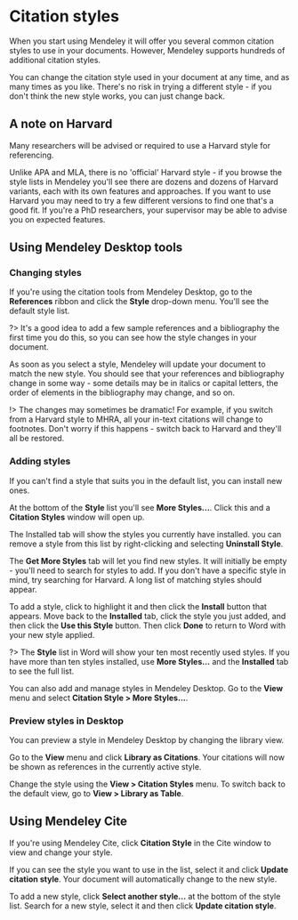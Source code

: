 # Citation styles

When you start using Mendeley it will offer you several common citation styles to use in your documents. However, Mendeley supports hundreds of additional citation styles.

You can change the citation style used in your document at any time, and as many times as you like. There's no risk in trying a different style - if you don't think the new style works, you can just change back.

## A note on Harvard

Many researchers will be advised or required to use a Harvard style for referencing.

Unlike APA and MLA, there is no 'official' Harvard style - if you browse the style lists in Mendeley you'll see there are dozens and dozens of Harvard variants, each with its own features and approaches. If you want to use Harvard you may need to try a few different versions to find one that's a good fit. If you're a PhD researchers, your supervisor may be able to advise you on expected features.

## Using Mendeley Desktop tools

### Changing styles

If you're using the citation tools from Mendeley Desktop, go to the **References** ribbon and click the **Style** drop-down menu. You'll see the default style list.

?> It's a good idea to add a few sample references and a bibliography the first time you do this, so you can see how the style changes in your document.

As soon as you select a style, Mendeley will update your document to match the new style. You should see that your references and bibliography change in some way - some details may be in italics or capital letters, the order of elements in the bibliography may change, and so on.

!> The changes may sometimes be dramatic! For example, if you switch from a Harvard style to MHRA, all your in-text citations will change to footnotes. Don't worry if this happens - switch back to Harvard and they'll all be restored.

### Adding styles

If you can't find a style that suits you in the default list, you can install new ones.

At the bottom of the **Style** list you'll see **More Styles...**. Click this and a **Citation Styles** window will open up.

The Installed tab will show the styles you currently have installed. you can remove a style from this list by right-clicking and selecting **Uninstall Style**.

The **Get More Styles** tab will let you find new styles. It will initially be empty - you'll need to search for styles to add. If you don't have a specific style in mind, try searching for Harvard. A long list of matching styles should appear.

To add a style, click to highlight it and then click the **Install** button that appears. Move back to the **Installed** tab, click the style you just added, and then click the **Use this Style** button. Then click **Done** to return to Word with your new style applied.

?> The **Style** list in Word will show your ten most recently used styles. If you have more than ten styles installed, use **More Styles...** and the **Installed** tab to see the full list.

You can also add and manage styles in Mendeley Desktop. Go to the **View** menu and select **Citation Style > More Styles...**.

### Preview styles in Desktop

You can preview a style in Mendeley Desktop by changing the library view.

Go to the **View** menu and click **Library as Citations**. Your citations will now be shown as references in the currently active style.

Change the style using the **View > Citation Styles** menu. To switch back to the default view, go to **View > Library as Table**.

## Using Mendeley Cite

If you're using Mendeley Cite, click **Citation Style** in the Cite window to view and change your style.

If you can see the style you want to use in the list, select it and click **Update citation style**. Your document will automatically change to the new style.

To add a new style, click **Select another style...** at the bottom of the style list. Search for a new style, select it and then click **Update citation style**.
